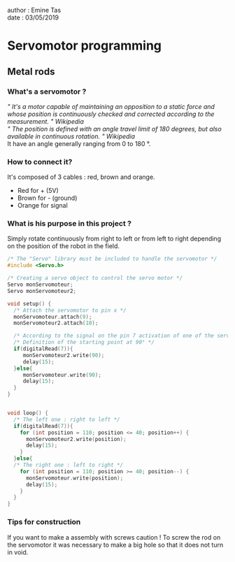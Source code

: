 author : Emine Tas  
date : 03/05/2019

# Servomotor programming
## Metal rods

### What's a servomotor ?
<em>" It's a motor capable of maintaining an opposition to a static force and
whose position is continuously checked and corrected according to the measurement. "
 Wikipedia </em>  
<em>" The position is defined with an angle travel limit of 180 degrees, but also
 available in continuous rotation. " Wikipedia </em>  
 It have an angle generally ranging from 0 to 180 °.

### How to connect it?
It's composed of 3 cables : red, brown and orange.   
* Red for + (5V)
* Brown for - (ground)
* Orange for signal


### What is his purpose in this project ?
Simply rotate continuously from right to left or from left to right depending on
the position of the robot in the field.  


```C
/* The "Servo" library must be included to handle the servomotor */
#include <Servo.h>

/* Creating a servo object to control the servo motor */
Servo monServomoteur;
Servo monServomoteur2;

void setup() {
  /* Attach the servomotor to pin x */
  monServomoteur.attach(9);
  monServomoteur2.attach(10);

  /* According to the signal on the pin 7 activation of one of the servomotor */
  /* Definition of the starting point at 90° */
  if(digitalRead(7)){
     monServomoteur2.write(90);
     delay(15);
  }else{
     monServomoteur.write(90);
     delay(15);
  }
}


void loop() {
  /* The left one : right to left */
  if(digitalRead(7)){
    for (int position = 110; position <= 40; position++) {
      monServomoteur2.write(position);
      delay(15);
    }
  }else{
  /* The right one : left to right */
    for (int position = 110; position >= 40; position--) {
      monServomoteur.write(position);
      delay(15);
    }
  }
}
```


### Tips for construction
If you want to make a assembly with screws caution !
To screw the rod on the servomotor it was necessary to make a big hole so that it does not turn in void.
